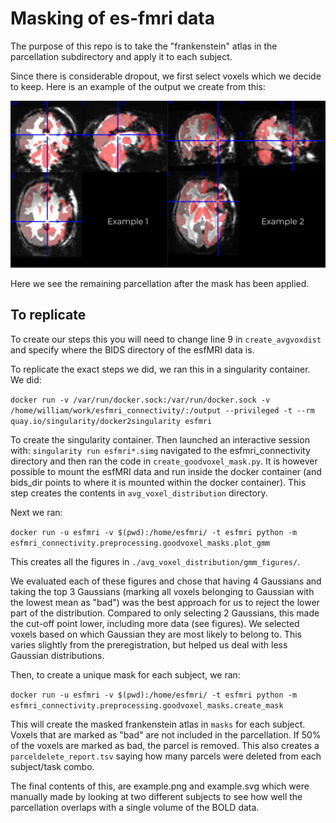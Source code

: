 # Masking of es-fmri data

The purpose of this repo is to take the "frankenstein" atlas in the parcellation subdirectory and apply it to each subject.

Since there is considerable dropout, we first select voxels which we decide to keep. Here is an example of the output we create from this:

![](example.png)

Here we see the remaining parcellation after the mask has been applied.

## To replicate

To create our steps this you will need to change line 9 in `create_avgvoxdist` and specify where the BIDS directory of the esfMRI data is.

To replicate the exact steps we did, we ran this in a singularity container. We did:

`docker run -v /var/run/docker.sock:/var/run/docker.sock -v /home/william/work/esfmri_connectivity/:/output --privileged -t --rm quay.io/singularity/docker2singularity esfmri`

To create the singularity container. Then launched an interactive session with: `singularity run esfmri*.simg` navigated to the esfmri_connectivity directory and then ran the code in `create_goodvoxel_mask.py`. It is however possible to mount the esfMRI data and run inside the docker container (and bids_dir points to where it is mounted within the docker container). This step creates the contents in `avg_voxel_distribution` directory.

Next we ran:

`docker run -u esfmri -v $(pwd):/home/esfmri/ -t esfmri python -m esfmri_connectivity.preprocessing.goodvoxel_masks.plot_gmm`

This creates all the figures in `./avg_voxel_distribution/gmm_figures/`.

We evaluated each of these figures and chose that having 4 Gaussians and taking the top 3 Gaussians (marking all voxels belonging to Gaussian with the lowest mean as "bad") was the best approach for us to reject the lower part of the distribution. Compared to only selecting 2 Gaussians, this made the cut-off point lower, including more data (see figures). We selected voxels based on which Gaussian they are most likely to belong to. This varies slightly from the preregistration, but helped us deal with less Gaussian distributions.

Then, to create a unique mask for each subject, we ran:

`docker run -u esfmri -v $(pwd):/home/esfmri/ -t esfmri python -m esfmri_connectivity.preprocessing.goodvoxel_masks.create_mask`

This will create the masked frankenstein atlas in `masks` for each subject. Voxels that are marked as "bad" are not included in the parcellation. If 50% of the voxels are marked as bad, the parcel is removed. This also creates a `parceldelete_report.tsv` saying how many parcels were deleted from each subject/task combo.

The final contents of this, are example.png and example.svg which were manually made by looking at two different subjects to see how well the parcellation overlaps with a single volume of the BOLD data.
